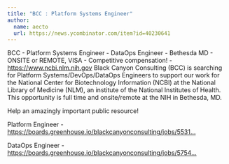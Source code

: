 ```yaml
---
title: "BCC : Platform Systems Engineer"
author:
  name: aecto
  url: https://news.ycombinator.com/item?id=40230641
---
```

BCC - Platform Systems Engineer - DataOps Engineer - Bethesda MD - ONSITE or REMOTE, VISA - Competitive compensation! - <a href="https:&#x2F;&#x2F;www.ncbi.nlm.nih.gov" rel="nofollow">https:&#x2F;&#x2F;www.ncbi.nlm.nih.gov</a>
Black Canyon Consulting (BCC) is searching for Platform Systems&#x2F;DevOps&#x2F;DataOps Engineers to support our work for the National Center for Biotechnology Information (NCBI) at the National Library of Medicine (NLM), an institute of the National Institutes of Health. This opportunity is full time and onsite&#x2F;remote at the NIH in Bethesda, MD.

Help an amazingly important public resource!

Platform Engineer - <a href="https:&#x2F;&#x2F;boards.greenhouse.io&#x2F;blackcanyonconsulting&#x2F;jobs&#x2F;5531216003" rel="nofollow">https:&#x2F;&#x2F;boards.greenhouse.io&#x2F;blackcanyonconsulting&#x2F;jobs&#x2F;5531...</a>

DataOps Engineer - <a href="https:&#x2F;&#x2F;boards.greenhouse.io&#x2F;blackcanyonconsulting&#x2F;jobs&#x2F;5754387003" rel="nofollow">https:&#x2F;&#x2F;boards.greenhouse.io&#x2F;blackcanyonconsulting&#x2F;jobs&#x2F;5754...</a>
